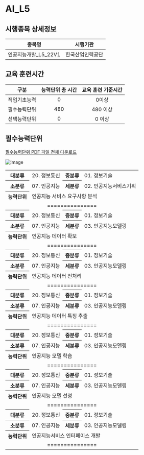 # AI_L5

## 시행종목 상세정보

|        종목명         |     시행기관     |
| :-------------------: | :--------------: |
| 인공지능개발\_L5_22V1 | 한국산업인력공단 |

## 교육 훈련시간

|     구분     | 능력단위 총 시간 | 교육 훈련 기준시간 |
| :----------: | :--------------: | :----------------: |
| 직업기초능력 |        0         |       0이상        |
| 필수능력단위 |       480        |      480 이상      |
| 선택능력단위 |        0         |       0 이상       |

## 필수능력단위

[필수능력단위 PDF 파일 전체 다운로드](https://github.com/kwb020312/AI_L5/blob/main/AI_L5_PDF.zip)

![image](https://github.com/kwb020312/AI_L5/assets/46777310/96ee8d72-8455-4ce7-8c35-f2ed2ca48407)


<table>
    <tr>
        <th>대분류</th>
        <td>20. 정보통신</td>
        <th>중분류</th>
        <td>01. 정보기술</td>
    </tr>
    <tr>
        <th>소분류</th>
        <td>07. 인공지능</td>
        <th>세분류</th>
        <td>02. 인공지능서비스기획</td>
    </tr>
    <tr>
        <th>능력단위</th>
        <td colspan="3">인공지능 서비스 요구사항 분석</td>
    </tr>
    <tr>
        <td colspan="4" style="text-align: center;">===============</td>
    </tr>
    <tr>
        <th>대분류</th>
        <td>20. 정보통신</td>
        <th>중분류</th>
        <td>01. 정보기술</td>
    </tr>
    <tr>
        <th>소분류</th>
        <td>07. 인공지능</td>
        <th>세분류</th>
        <td>03. 인공지능모델링</td>
    </tr>
    <tr>
        <th>능력단위</th>
        <td colspan="3">인공지능 데이터 확보</td>
    </tr>
    <tr>
        <td colspan="4" style="text-align: center;">===============</td>
    </tr>
    <tr>
        <th>대분류</th>
        <td>20. 정보통신</td>
        <th>중분류</th>
        <td>01. 정보기술</td>
    </tr>
    <tr>
        <th>소분류</th>
        <td>07. 인공지능</td>
        <th>세분류</th>
        <td>03. 인공지능모델링</td>
    </tr>
    <tr>
        <th>능력단위</th>
        <td colspan="3">인공지능 데이터 전처리</td>
    </tr>
    <tr>
        <td colspan="4" style="text-align: center;">===============</td>
    </tr>
    <tr>
        <th>대분류</th>
        <td>20. 정보통신</td>
        <th>중분류</th>
        <td>01. 정보기술</td>
    </tr>
    <tr>
        <th>소분류</th>
        <td>07. 인공지능</td>
        <th>세분류</th>
        <td>03. 인공지능모델링</td>
    </tr>
    <tr>
        <th>능력단위</th>
        <td colspan="3">인공지능 데이터 특징 추출</td>
    </tr>
    <tr>
        <td colspan="4" style="text-align: center;">===============</td>
    </tr>
    <tr>
        <th>대분류</th>
        <td>20. 정보통신</td>
        <th>중분류</th>
        <td>01. 정보기술</td>
    </tr>
    <tr>
        <th>소분류</th>
        <td>07. 인공지능</td>
        <th>세분류</th>
        <td>03. 인공지능모델링</td>
    </tr>
    <tr>
        <th>능력단위</th>
        <td colspan="3">인공지능 모델 학습</td>
    </tr>
    <tr>
        <td colspan="4" style="text-align: center;">===============</td>
    </tr>
    <tr>
        <th>대분류</th>
        <td>20. 정보통신</td>
        <th>중분류</th>
        <td>01. 정보기술</td>
    </tr>
    <tr>
        <th>소분류</th>
        <td>07. 인공지능</td>
        <th>세분류</th>
        <td>03. 인공지능모델링</td>
    </tr>
    <tr>
        <th>능력단위</th>
        <td colspan="3">인공지능 모델 선정</td>
    </tr>
    <tr>
        <td colspan="4" style="text-align: center;">===============</td>
    </tr>
    <tr>
        <th>대분류</th>
        <td>20. 정보통신</td>
        <th>중분류</th>
        <td>01. 정보기술</td>
    </tr>
    <tr>
        <th>소분류</th>
        <td>07. 인공지능</td>
        <th>세분류</th>
        <td>03. 인공지능모델링</td>
    </tr>
    <tr>
        <th>능력단위</th>
        <td colspan="3">인공지능서비스 인터페이스 개발</td>
    </tr>
    <tr>
        <td colspan="4" style="text-align: center;">===============</td>
    </tr>
</table>
